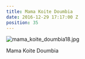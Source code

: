 ```yaml
---
title: Mama Koite Doumbia
date: 2016-12-29 17:17:00 Z
position: 35
---
```


![mama_koite_doumbia18.jpg](/uploads/mama_koite_doumbia18.jpg)

Mama Koite Doumbia